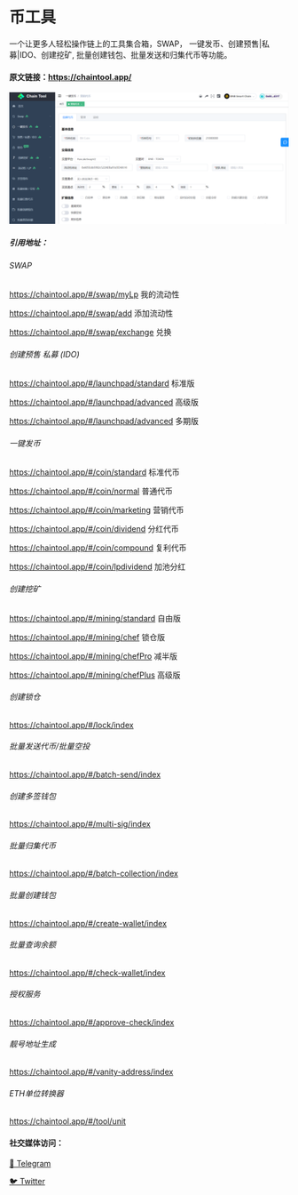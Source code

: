 # 币工具
一个让更多人轻松操作链上的工具集合箱，SWAP， 一键发币、创建预售|私募|IDO、创建挖矿, 批量创建钱包、批量发送和归集代币等功能。

#### 原文链接：https://chaintool.app/

![image text](https://github.com/coin2tool/tokentool/blob/main/img/chain.PNG "web view")

##### 引用地址：

###### SWAP
https://chaintool.app/#/swap/myLp  我的流动性

https://chaintool.app/#/swap/add   添加流动性

https://chaintool.app/#/swap/exchange  兑换

###### 创建预售 私募 (IDO)
https://chaintool.app/#/launchpad/standard 标准版

https://chaintool.app/#/launchpad/advanced  高级版

https://chaintool.app/#/launchpad/advanced  多期版

###### 一键发币
https://chaintool.app/#/coin/standard  标准代币

https://chaintool.app/#/coin/normal  普通代币

https://chaintool.app/#/coin/marketing 营销代币

https://chaintool.app/#/coin/dividend  分红代币

https://chaintool.app/#/coin/compound  复利代币

https://chaintool.app/#/coin/lpdividend  加池分红

###### 创建挖矿
https://chaintool.app/#/mining/standard 自由版

https://chaintool.app/#/mining/chef   锁仓版

https://chaintool.app/#/mining/chefPro 减半版

https://chaintool.app/#/mining/chefPlus 高级版

###### 创建锁仓
https://chaintool.app/#/lock/index

###### 批量发送代币/批量空投
https://chaintool.app/#/batch-send/index

###### 创建多签钱包
https://chaintool.app/#/multi-sig/index

###### 批量归集代币
https://chaintool.app/#/batch-collection/index

###### 批量创建钱包
https://chaintool.app/#/create-wallet/index

###### 批量查询余额
https://chaintool.app/#/check-wallet/index

###### 授权服务
https://chaintool.app/#/approve-check/index

###### 靓号地址生成
https://chaintool.app/#/vanity-address/index

###### ETH单位转换器
https://chaintool.app/#/tool/unit



#### 社交媒体访问：
[💬 Telegram](https://t.me/chaintool_app)

[🐦 Twitter](https://twitter.com/chain_tool)
